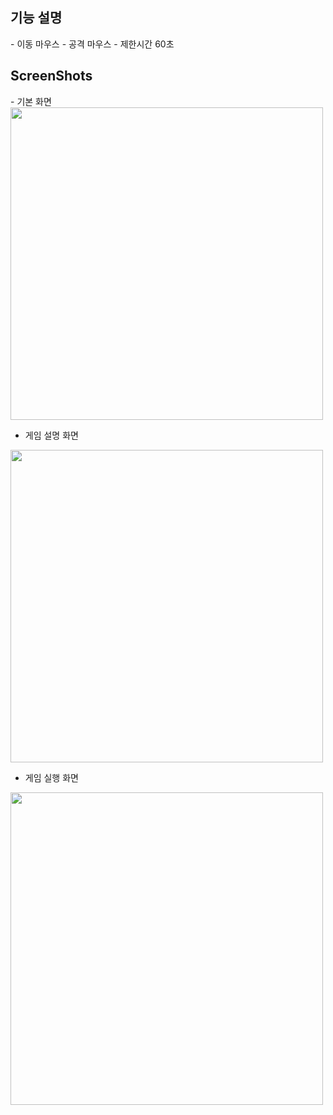 <h2>기능 설명</h2>
- 이동 마우스
- 공격 마우스
- 제한시간 60초

<h2>ScreenShots</h2>
- 기본 화면
<img width="500" height="500" src="https://user-images.githubusercontent.com/44339530/71462268-25edc900-27f6-11ea-9173-b849794de87f.PNG"/>
  
- 게임 설명 화면
<img width="500" height="500" src="https://user-images.githubusercontent.com/44339530/71462270-28502300-27f6-11ea-8e9c-6b60a95a6033.PNG"/>

- 게임 실행 화면
<img width="500" height="500" src="https://user-images.githubusercontent.com/44339530/71462272-29815000-27f6-11ea-9f37-e579e165cf1d.PNG"/>
